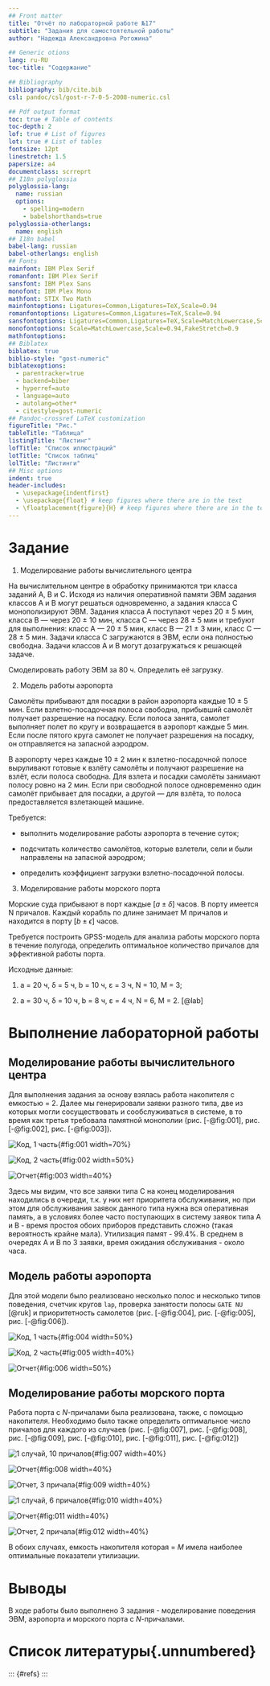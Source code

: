 ```yaml
---
## Front matter
title: "Отчёт по лабораторной работе №17"
subtitle: "Задания для самостоятельной работы"
author: "Надежда Александровна Рогожина"

## Generic otions
lang: ru-RU
toc-title: "Содержание"

## Bibliography
bibliography: bib/cite.bib
csl: pandoc/csl/gost-r-7-0-5-2008-numeric.csl

## Pdf output format
toc: true # Table of contents
toc-depth: 2
lof: true # List of figures
lot: true # List of tables
fontsize: 12pt
linestretch: 1.5
papersize: a4
documentclass: scrreprt
## I18n polyglossia
polyglossia-lang:
  name: russian
  options:
	- spelling=modern
	- babelshorthands=true
polyglossia-otherlangs:
  name: english
## I18n babel
babel-lang: russian
babel-otherlangs: english
## Fonts
mainfont: IBM Plex Serif
romanfont: IBM Plex Serif
sansfont: IBM Plex Sans
monofont: IBM Plex Mono
mathfont: STIX Two Math
mainfontoptions: Ligatures=Common,Ligatures=TeX,Scale=0.94
romanfontoptions: Ligatures=Common,Ligatures=TeX,Scale=0.94
sansfontoptions: Ligatures=Common,Ligatures=TeX,Scale=MatchLowercase,Scale=0.94
monofontoptions: Scale=MatchLowercase,Scale=0.94,FakeStretch=0.9
mathfontoptions:
## Biblatex
biblatex: true
biblio-style: "gost-numeric"
biblatexoptions:
  - parentracker=true
  - backend=biber
  - hyperref=auto
  - language=auto
  - autolang=other*
  - citestyle=gost-numeric
## Pandoc-crossref LaTeX customization
figureTitle: "Рис."
tableTitle: "Таблица"
listingTitle: "Листинг"
lofTitle: "Список иллюстраций"
lotTitle: "Список таблиц"
lolTitle: "Листинги"
## Misc options
indent: true
header-includes:
  - \usepackage{indentfirst}
  - \usepackage{float} # keep figures where there are in the text
  - \floatplacement{figure}{H} # keep figures where there are in the text
---
```


# Задание

1. Моделирование работы вычислительного центра

На вычислительном центре в обработку принимаются три класса заданий А, В и С. Исходя из наличия оперативной памяти ЭВМ задания классов А и В могут решаться одновременно, а задания класса С монополизируют ЭВМ. Задания класса А поступают через 20 ± 5 мин, класса В — через 20 ± 10 мин, класса С — через 28 ± 5 мин и требуют для выполнения: класс А — 20 ± 5 мин, класс В — 21 ± 3 мин, класс С — 28 ± 5 мин. Задачи класса С загружаются в ЭВМ, если она полностью свободна. Задачи классов А и В могут дозагружаться к решающей задаче.

Смоделировать работу ЭВМ за 80 ч. Определить её загрузку.

2. Модель работы аэропорта

Самолёты прибывают для посадки в район аэропорта каждые 10 ± 5 мин. Если взлетно-посадочная полоса свободна, прибывший самолёт получает разрешение на посадку. Если полоса занята, самолет выполняет полет по кругу и возвращается в аэропорт каждые 5 мин. Если после пятого круга самолет не получает разрешения на посадку, он отправляется на запасной аэродром.

В аэропорту через каждые 10 ± 2 мин к взлетно-посадочной полосе выруливают готовые к взлёту самолёты и получают разрешение на взлёт, если полоса свободна. Для взлета и посадки самолёты занимают полосу ровно на 2 мин. Если при свободной полосе одновременно один самолёт прибывает для посадки, а другой — для взлёта, то полоса предоставляется взлетающей машине.

Требуется:

- выполнить моделирование работы аэропорта в течение суток;

- подсчитать количество самолётов, которые взлетели, сели и были направлены на запасной аэродром;

- определить коэффициент загрузки взлетно-посадочной полосы.

3. Моделирование работы морского порта

Морские суда прибывают в порт каждые $[a ± \delta]$ часов. В порту имеется N причалов. Каждый корабль по длине занимает M причалов и находится в порту $[b ± \epsilon]$ часов.

Требуется построить GPSS-модель для анализа работы морского порта в течение полугода, определить оптимальное количество причалов для эффективной работы порта.

Исходные данные:
1. a = 20 ч, δ = 5 ч, b = 10 ч, ε = 3 ч, N = 10, M = 3;

2. a = 30 ч, δ = 10 ч, b = 8 ч, ε = 4 ч, N = 6, M = 2. [@lab] 

# Выполнение лабораторной работы

## Моделирование работы вычислительного центра

Для выполнения задания за основу взялась работа накопителя с емкостью = 2. Далее мы генерировали заявки разного типа, две из которых могли сосуществовать и сообслуживаться в системе, в то время как третья требовала памятной монополии (рис. [-@fig:001], рис. [-@fig:002], рис. [-@fig:003]).

![Код, 1 часть](image/1.png){#fig:001 width=70%}

![Код, 2 часть](image/2.png){#fig:002 width=50%}

![Отчет](image/3.png){#fig:003 width=40%}

Здесь мы видим, что все заявки типа С на конец моделирования находились в очереди, т.к. у них нет приоритета обслуживания, но при этом для обслуживания заявок данного типа нужна вся оперативная память, а в условиях более часто поступающих в систему заявок типа А и В - время простоя обоих приборов представить сложно (такая вероятность крайне мала). Утилизация памят - 99.4%. В среднем в очередях А и В по 3 заявки, время ожидания обслуживания - около часа.

## Модель работы аэропорта

Для этой модели было реализовано несколько полос и несколько типов поведения, счетчик кругов `lap`, проверка занятости полосы `GATE NU` [@ruk] и приоритетность самолетов (рис. [-@fig:004], рис. [-@fig:005], рис. [-@fig:006]).

![Код, 1 часть](image/4.png){#fig:004 width=50%}

![Код, 2 часть](image/5.png){#fig:005 width=40%}

![Отчет](image/6.png){#fig:006 width=50%}

## Моделирование работы морского порта

Работа порта с $N$-причалами была реализована, также, с помощью накопителя. Необходимо было также определить оптимальное число причалов для каждого из случаев (рис. [-@fig:007], рис. [-@fig:008], рис. [-@fig:009], рис. [-@fig:010], рис. [-@fig:011], рис. [-@fig:012])

![1 случай, 10 причалов](image/7.png){#fig:007 width=40%}

![Отчет](image/8.png){#fig:008 width=40%}

![Отчет, 3 причала](image/9.png){#fig:009 width=40%}

![1 случай, 6 причалов](image/10.png){#fig:010 width=40%}

![Отчет](image/11.png){#fig:011 width=40%}

![Отчет, 2 причала](image/12.png){#fig:012 width=40%}

В обоих случаях, емкость накопителя которая = $M$ имела наиболее оптимальные показатели утилизации.

# Выводы

В ходе работы было выполнено 3 задания - моделирование поведения ЭВМ, аэропорта и морского порта с $N$-причалами.

# Список литературы{.unnumbered}

::: {#refs}
:::
